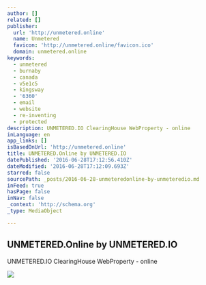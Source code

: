 ```yaml
---
author: []
related: []
publisher:
  url: 'http://unmetered.online'
  name: Unmetered
  favicon: 'http://unmetered.online/favicon.ico'
  domain: unmetered.online
keywords:
  - unmetered
  - burnaby
  - canada
  - v5e1c5
  - kingsway
  - '6360'
  - email
  - website
  - re-inventing
  - protected
description: UNMETERED.IO ClearingHouse WebProperty - online
inLanguage: en
app_links: []
isBasedOnUrl: 'http://unmetered.online'
title: UNMETERED.Online by UNMETERED.IO
datePublished: '2016-06-28T17:12:56.410Z'
dateModified: '2016-06-28T17:12:09.693Z'
starred: false
sourcePath: _posts/2016-06-28-unmeteredonline-by-unmeteredio.md
inFeed: true
hasPage: false
inNav: false
_context: 'http://schema.org'
_type: MediaObject

---
```

<article style=""><h1>UNMETERED.Online by UNMETERED.IO</h1><p>UNMETERED.IO ClearingHouse WebProperty - online</p><img src="http://media.unmetered.io/content/common/nature.png" /></article>